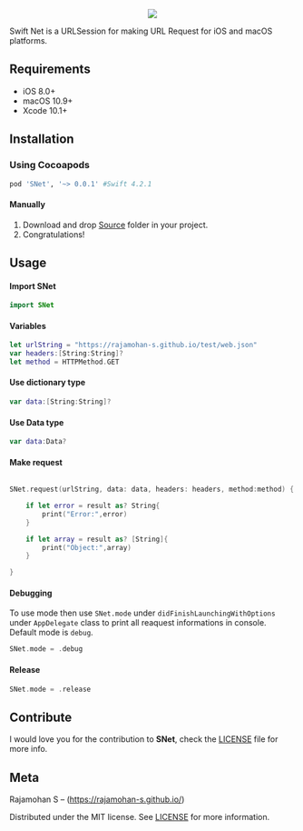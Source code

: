 <p align="center">
  <img src="https://rajamohan-s.github.io/snet/logo.png">
</p>
<p>
Swift Net is a URLSession  for making URL Request for iOS and macOS platforms.
</p>

## Requirements

- iOS 8.0+
- macOS 10.9+
- Xcode 10.1+

## Installation

### Using Cocoapods

```ruby
pod 'SNet', '~> 0.0.1' #Swift 4.2.1
```

#### Manually
1. Download and drop [Source](https://github.com/RAJAMOHAN-S/SNet/tree/master/SNet/Source) folder in your project.  
2. Congratulations! 

## Usage

#### Import SNet 
``` swift
import SNet
```
#### Variables 
``` swift
let urlString = "https://rajamohan-s.github.io/test/web.json"
var headers:[String:String]?
let method = HTTPMethod.GET
```
#### Use dictionary type
``` swift
var data:[String:String]?
```
#### Use Data type
``` swift
var data:Data?
```
#### Make request
``` swift

SNet.request(urlString, data: data, headers: headers, method:method) { (result) in

    if let error = result as? String{
        print("Error:",error)
    }

    if let array = result as? [String]{
        print("Object:",array)
    }

}
```
#### Debugging

To use mode  then use ``SNet.mode`` under ``didFinishLaunchingWithOptions``  under ``AppDelegate`` class to print all reaquest informations in console. Default mode is ``debug``.

``` swift
SNet.mode = .debug
```

#### Release

``` swift
SNet.mode = .release
```

## Contribute
I would love you for the contribution to **SNet**, check the [LICENSE](https://github.com/RAJAMOHAN-S/SNet/blob/master/LICENSE.md) file for more info.

## Meta

Rajamohan S – (https://rajamohan-s.github.io/)

Distributed under the MIT license. See [LICENSE](https://github.com/RAJAMOHAN-S/SNet/blob/master/LICENSE.md) for more information.




